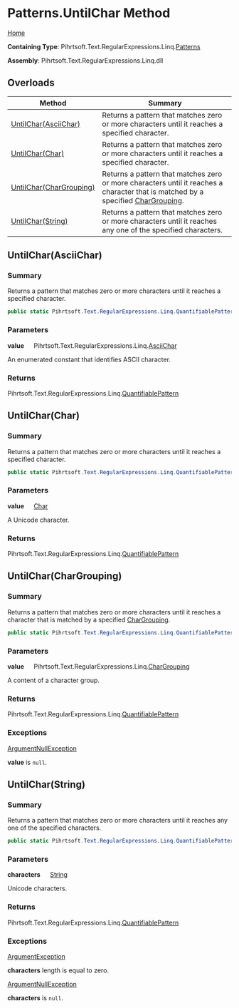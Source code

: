 # Patterns\.UntilChar Method

[Home](../../../../../../README.md)

**Containing Type**: Pihrtsoft\.Text\.RegularExpressions\.Linq\.[Patterns](../README.md)

**Assembly**: Pihrtsoft\.Text\.RegularExpressions\.Linq\.dll

## Overloads

| Method | Summary |
| ------ | ------- |
| [UntilChar(AsciiChar)](#Pihrtsoft_Text_RegularExpressions_Linq_Patterns_UntilChar_Pihrtsoft_Text_RegularExpressions_Linq_AsciiChar_) | Returns a pattern that matches zero or more characters until it reaches a specified character\. |
| [UntilChar(Char)](#Pihrtsoft_Text_RegularExpressions_Linq_Patterns_UntilChar_System_Char_) | Returns a pattern that matches zero or more characters until it reaches a specified character\. |
| [UntilChar(CharGrouping)](#Pihrtsoft_Text_RegularExpressions_Linq_Patterns_UntilChar_Pihrtsoft_Text_RegularExpressions_Linq_CharGrouping_) | Returns a pattern that matches zero or more characters until it reaches a character that is matched by a specified [CharGrouping](../../CharGrouping/README.md)\. |
| [UntilChar(String)](#Pihrtsoft_Text_RegularExpressions_Linq_Patterns_UntilChar_System_String_) | Returns a pattern that matches zero or more characters until it reaches any one of the specified characters\. |

## UntilChar\(AsciiChar\) <a name="Pihrtsoft_Text_RegularExpressions_Linq_Patterns_UntilChar_Pihrtsoft_Text_RegularExpressions_Linq_AsciiChar_"></a>

### Summary

Returns a pattern that matches zero or more characters until it reaches a specified character\.

```csharp
public static Pihrtsoft.Text.RegularExpressions.Linq.QuantifiablePattern UntilChar(Pihrtsoft.Text.RegularExpressions.Linq.AsciiChar value)
```

### Parameters

**value** &emsp; Pihrtsoft\.Text\.RegularExpressions\.Linq\.[AsciiChar](../../AsciiChar/README.md)

An enumerated constant that identifies ASCII character\.

### Returns

Pihrtsoft\.Text\.RegularExpressions\.Linq\.[QuantifiablePattern](../../QuantifiablePattern/README.md)

## UntilChar\(Char\) <a name="Pihrtsoft_Text_RegularExpressions_Linq_Patterns_UntilChar_System_Char_"></a>

### Summary

Returns a pattern that matches zero or more characters until it reaches a specified character\.

```csharp
public static Pihrtsoft.Text.RegularExpressions.Linq.QuantifiablePattern UntilChar(char value)
```

### Parameters

**value** &emsp; [Char](https://docs.microsoft.com/en-us/dotnet/api/system.char)

A Unicode character\.

### Returns

Pihrtsoft\.Text\.RegularExpressions\.Linq\.[QuantifiablePattern](../../QuantifiablePattern/README.md)

## UntilChar\(CharGrouping\) <a name="Pihrtsoft_Text_RegularExpressions_Linq_Patterns_UntilChar_Pihrtsoft_Text_RegularExpressions_Linq_CharGrouping_"></a>

### Summary

Returns a pattern that matches zero or more characters until it reaches a character that is matched by a specified [CharGrouping](../../CharGrouping/README.md)\.

```csharp
public static Pihrtsoft.Text.RegularExpressions.Linq.QuantifiablePattern UntilChar(Pihrtsoft.Text.RegularExpressions.Linq.CharGrouping value)
```

### Parameters

**value** &emsp; Pihrtsoft\.Text\.RegularExpressions\.Linq\.[CharGrouping](../../CharGrouping/README.md)

A content of a character group\.

### Returns

Pihrtsoft\.Text\.RegularExpressions\.Linq\.[QuantifiablePattern](../../QuantifiablePattern/README.md)

### Exceptions

[ArgumentNullException](https://docs.microsoft.com/en-us/dotnet/api/system.argumentnullexception)

**value** is `null`\.

## UntilChar\(String\) <a name="Pihrtsoft_Text_RegularExpressions_Linq_Patterns_UntilChar_System_String_"></a>

### Summary

Returns a pattern that matches zero or more characters until it reaches any one of the specified characters\.

```csharp
public static Pihrtsoft.Text.RegularExpressions.Linq.QuantifiablePattern UntilChar(string characters)
```

### Parameters

**characters** &emsp; [String](https://docs.microsoft.com/en-us/dotnet/api/system.string)

Unicode characters\.

### Returns

Pihrtsoft\.Text\.RegularExpressions\.Linq\.[QuantifiablePattern](../../QuantifiablePattern/README.md)

### Exceptions

[ArgumentException](https://docs.microsoft.com/en-us/dotnet/api/system.argumentexception)

**characters** length is equal to zero\.

[ArgumentNullException](https://docs.microsoft.com/en-us/dotnet/api/system.argumentnullexception)

**characters** is `null`\.


